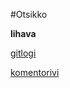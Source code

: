 #Otsikko

**lihava**


[gitlogi](https://github.com/pyry999/ot-harjoitustyo/blob/master/laskarit/viikko1/gitlog.txt)

[komentorivi](https://github.com/pyry999/ot-harjoitustyo/blob/master/laskarit/viikko1/komentorivi.txt)
